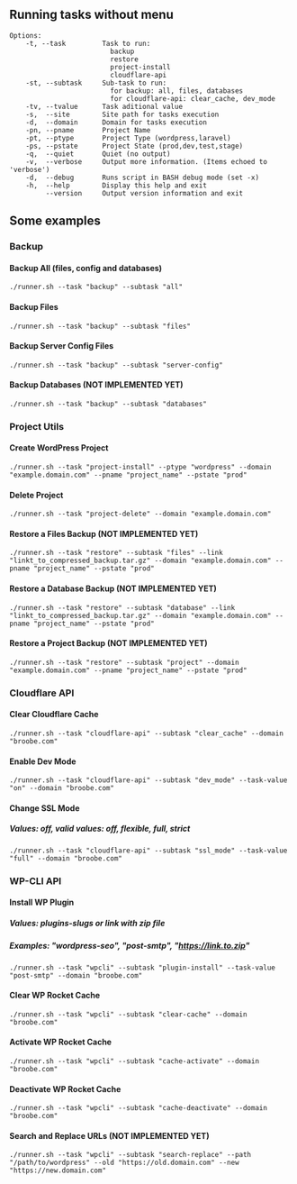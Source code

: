 ## Running tasks without menu

```
Options:
    -t, --task         Task to run:
                         backup
                         restore
                         project-install
                         cloudflare-api
    -st, --subtask     Sub-task to run:
                         for backup: all, files, databases
                         for cloudflare-api: clear_cache, dev_mode
    -tv, --tvalue      Task aditional value
    -s,  --site        Site path for tasks execution
    -d,  --domain      Domain for tasks execution
    -pn, --pname       Project Name
    -pt, --ptype       Project Type (wordpress,laravel)
    -ps, --pstate      Project State (prod,dev,test,stage)
    -q,  --quiet       Quiet (no output)
    -v,  --verbose     Output more information. (Items echoed to 'verbose')
    -d,  --debug       Runs script in BASH debug mode (set -x)
    -h,  --help        Display this help and exit
         --version     Output version information and exit
```

## Some examples

### Backup

#### Backup All (files, config and databases)

```
./runner.sh --task "backup" --subtask "all"
```

#### Backup Files

```
./runner.sh --task "backup" --subtask "files"
```

#### Backup Server Config Files

```
./runner.sh --task "backup" --subtask "server-config"
```

#### Backup Databases (NOT IMPLEMENTED YET)

```
./runner.sh --task "backup" --subtask "databases"
```

### Project Utils

#### Create WordPress Project

```
./runner.sh --task "project-install" --ptype "wordpress" --domain "example.domain.com" --pname "project_name" --pstate "prod"
```

#### Delete Project

```
./runner.sh --task "project-delete" --domain "example.domain.com"
```

#### Restore a Files Backup (NOT IMPLEMENTED YET)

```
./runner.sh --task "restore" --subtask "files" --link "linkt_to_compressed_backup.tar.gz" --domain "example.domain.com" --pname "project_name" --pstate "prod"
```

#### Restore a Database Backup (NOT IMPLEMENTED YET)

```
./runner.sh --task "restore" --subtask "database" --link "linkt_to_compressed_backup.tar.gz" --domain "example.domain.com" --pname "project_name" --pstate "prod"
```

#### Restore a Project Backup (NOT IMPLEMENTED YET)

```
./runner.sh --task "restore" --subtask "project" --domain "example.domain.com" --pname "project_name" --pstate "prod"
```

### Cloudflare API

#### Clear Cloudflare Cache

```
./runner.sh --task "cloudflare-api" --subtask "clear_cache" --domain "broobe.com"
```
#### Enable Dev Mode

```
./runner.sh --task "cloudflare-api" --subtask "dev_mode" --task-value "on" --domain "broobe.com" 
```
#### Change SSL Mode
##### Values: off, valid values: off, flexible, full, strict
```
./runner.sh --task "cloudflare-api" --subtask "ssl_mode" --task-value "full" --domain "broobe.com" 
```

### WP-CLI API

#### Install WP Plugin
##### Values: plugins-slugs or link with zip file
##### Examples: "wordpress-seo", "post-smtp", "https://link.to.zip"

```
./runner.sh --task "wpcli" --subtask "plugin-install" --task-value "post-smtp" --domain "broobe.com"
```

#### Clear WP Rocket Cache

```
./runner.sh --task "wpcli" --subtask "clear-cache" --domain "broobe.com"
```
#### Activate WP Rocket Cache

```
./runner.sh --task "wpcli" --subtask "cache-activate" --domain "broobe.com" 
```
#### Deactivate WP Rocket Cache
```
./runner.sh --task "wpcli" --subtask "cache-deactivate" --domain "broobe.com" 
```

#### Search and Replace URLs (NOT IMPLEMENTED YET)
```
./runner.sh --task "wpcli" --subtask "search-replace" --path "/path/to/wordpress" --old "https://old.domain.com" --new "https://new.domain.com"
```